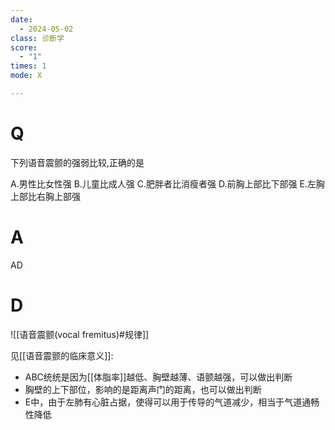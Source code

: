```yaml
---
date:
  - 2024-05-02
class: 诊断学
score:
  - "1"
times: 1
mode: X

---
```



# Q
下列语音震颤的强弱比较,正确的是

A.男性比女性强
B.儿童比成人强
C.肥胖者比消瘦者强
D.前胸上部比下部强
E.左胸上部比右胸上部强

# A

AD



# D


![[语音震颤(vocal fremitus)#规律]]

见[[语音震颤的临床意义]]:
- ABC统统是因为[[体脂率]]越低、胸壁越薄、语颤越强，可以做出判断
- 胸壁的上下部位，影响的是距离声门的距离，也可以做出判断
- E中，由于左肺有心脏占据，使得可以用于传导的气道减少，相当于气道通畅性降低
